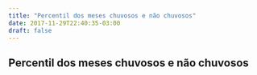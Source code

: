 ```yaml
---
title: "Percentil dos meses chuvosos e não chuvosos"
date: 2017-11-29T22:40:35-03:00
draft: false
---
```


<script src="https://d3js.org/d3.v4.min.js"></script>

<body>
  <div class="container">
    <div class="row">
      <h2>Percentil dos meses chuvosos e não chuvosos</h2>
    </div>
    <div class="row mychart" id="chart">
    </div>
  </div>


  <script type="text/javascript">
    "use strict"

  function desenhaBarras(dados) {
          console.log(dados)
          var alturaSVG = 400, larguraSVG = 900;
          var	margin = {top: 0, right: 20, bottom:30, left: 45},
              larguraVis = larguraSVG - margin.left - margin.right,
              alturaVis = alturaSVG - margin.top - margin.bottom;


          var grafico = d3.select('#chart')
            .append('svg')
              .attr('width', larguraVis + margin.left + margin.right)
              .attr('height', alturaVis + margin.top + margin.bottom)
            .append('g')
              .attr('transform', 'translate(' +  margin.left + ',' + margin.top + ')');


        console.log(dados)

        var max90 = d3.max(dados, function(d) {   
            return d['noventa-percentil']+1;   
        });

        var min90 = d3.min(dados, function(d) {    
            return d['noventa-percentil']-1;  
        });

        var x = d3.scaleLinear()
            x.domain([min90, max90])
            x.range([0,larguraVis])

        var max10 = d3.max(dados, function(d) {    
            return d['dez_percentil'] +1;  
        });

        var min10 = d3.min(dados, function(d) {    
            return d['dez_percentil']-1;  
        });

        var y = d3.scaleLinear()
            y.domain([min10,max10])
            y.range([alturaVis,0]);  

        var color = function(dado){
          if (dado.mes > 0 & dado.mes < 5  ) {
            return 'blue'
          }
          else{
            return 'orange'
          }

        }

        function mes(num) {
          var str = '';
          if(num === 1){
            return str = 'Janeiro'
          }
          if(num === 2){
            return str = 'Fevereiro'
          }
          if(num === 3){
            return str = 'Março'
          }if(num === 4){
            return str = 'Abril'
          }if(num === 5){
            return str = 'Maio'
          }if(num === 6){
            return str = 'Junho'
          }if(num === 7){
            return str = 'Julho'
          }if(num === 8){
            return str = 'Agosto'
          }if(num === 9){
            return str = 'Setembro'
          }if(num === 10){
            return str = 'Outubro'
          }if(num === 11){
            return str = 'Novembro'
          }if(num === 12){
            return str = 'Dezembro'
          }


          return str}

        grafico.selectAll('g')
                .data(dados)
                .enter()
                  .append('circle')
                    .attr('cx', d => x(d['noventa-percentil']))
                    .attr('cy', d => y(d['dez_percentil']))
                    .attr('r', 10)
                    .attr('height', (d) => alturaVis - y(d['dez_percentil']))
                    .attr('fill', (d) => color(d))

        grafico.selectAll('g')
  			.data(dados)
  			.enter()
  			.append('text')
  			.attr("x", d => x(d['noventa-percentil']))
  			.attr("y", d => y(d['dez_percentil']))
  			.text(d => mes(d.mes));

        grafico.append("g")
                .attr("class", "x axis")
                .attr("transform", "translate(0," + alturaVis + ")")
                .call(d3.axisBottom(x));

        grafico.append('g')
                .attr('transform', 'translate(0,0)')
                .call(d3.axisLeft(y))  

        grafico.append("text")
          .attr("transform", "translate(-40," + (alturaVis + margin.top)/2 + ") rotate(-90)")
          .text("10 percentil");

        grafico.append("text")
            .attr("transform", "translate(" + larguraVis/2 +"," + (alturaVis+margin.bottom) + ")")
            .text("90 percentil");
      }
    d3.json('boqueirao-por-mes.json', function(dados) {
      console.log("provavelmente acontece depois")
      desenhaBarras(dados);
    });
    console.log("provavelmente acontece primeiro")

  </script>
</body>
